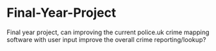 # Final-Year-Project
Final year project, can improving the current police.uk crime mapping software with user input improve the overall crime reporting/lookup?
